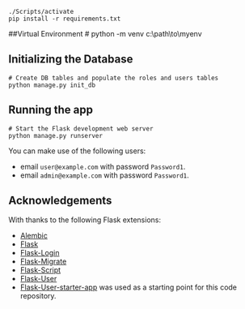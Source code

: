 
    ./Scripts/activate
    pip install -r requirements.txt

##Virtual Environment
    #
    python -m venv c:\path\to\myenv


## Initializing the Database

    # Create DB tables and populate the roles and users tables
    python manage.py init_db


## Running the app

    # Start the Flask development web server
    python manage.py runserver


You can make use of the following users:
- email `user@example.com` with password `Password1`.
- email `admin@example.com` with password `Password1`.



## Acknowledgements

With thanks to the following Flask extensions:

* [Alembic](http://alembic.zzzcomputing.com/)
* [Flask](http://flask.pocoo.org/)
* [Flask-Login](https://flask-login.readthedocs.io/)
* [Flask-Migrate](https://flask-migrate.readthedocs.io/)
* [Flask-Script](https://flask-script.readthedocs.io/)
* [Flask-User](http://flask-user.readthedocs.io/en/v0.6/)
* [Flask-User-starter-app](https://github.com/lingthio/Flask-User-starter-app) was used as a starting point for this code repository.

